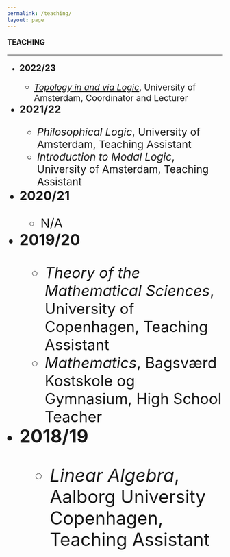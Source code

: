 ```yaml
---
permalink: /teaching/
layout: page
---
```


#### <Big>TEACHING

-----------

  * <big>**2022/23**
      * [*Topology in and via Logic*](https://rodrigonalmeida.github.io/projects/topologyInAndViaLogic.md.html), University of Amsterdam, Coordinator and Lecturer
  * <big>**2021/22**
      * *Philosophical Logic*, University of Amsterdam, Teaching Assistant
      * *Introduction to Modal Logic*, University of Amsterdam, Teaching Assistant
  * <big>**2020/21**
      *  N/A
  * <big>**2019/20**
      *  *Theory of the Mathematical Sciences*, University of Copenhagen, Teaching Assistant
      *  *Mathematics*, Bagsværd Kostskole og Gymnasium, High School Teacher
  * <big>**2018/19**
      *  *Linear Algebra*, Aalborg University Copenhagen, Teaching Assistant
